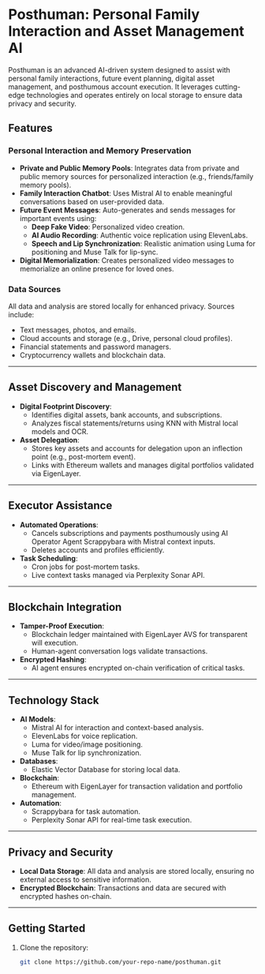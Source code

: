 # Posthuman: Personal Family Interaction and Asset Management AI

Posthuman is an advanced AI-driven system designed to assist with personal family interactions, future event planning, digital asset management, and posthumous account execution. It leverages cutting-edge technologies and operates entirely on local storage to ensure data privacy and security.

## Features

### Personal Interaction and Memory Preservation
- **Private and Public Memory Pools**: Integrates data from private and public memory sources for personalized interaction (e.g., friends/family memory pools).
- **Family Interaction Chatbot**: Uses Mistral AI to enable meaningful conversations based on user-provided data.
- **Future Event Messages**: Auto-generates and sends messages for important events using:
  - **Deep Fake Video**: Personalized video creation.
  - **AI Audio Recording**: Authentic voice replication using ElevenLabs.
  - **Speech and Lip Synchronization**: Realistic animation using Luma for positioning and Muse Talk for lip-sync.
- **Digital Memorialization**: Creates personalized video messages to memorialize an online presence for loved ones.

### Data Sources
All data and analysis are stored locally for enhanced privacy. Sources include:
- Text messages, photos, and emails.
- Cloud accounts and storage (e.g., Drive, personal cloud profiles).
- Financial statements and password managers.
- Cryptocurrency wallets and blockchain data.

---

## Asset Discovery and Management
- **Digital Footprint Discovery**:
  - Identifies digital assets, bank accounts, and subscriptions.
  - Analyzes fiscal statements/returns using KNN with Mistral local models and OCR.
- **Asset Delegation**:
  - Stores key assets and accounts for delegation upon an inflection point (e.g., post-mortem event).
  - Links with Ethereum wallets and manages digital portfolios validated via EigenLayer.

---

## Executor Assistance
- **Automated Operations**:
  - Cancels subscriptions and payments posthumously using AI Operator Agent Scrappybara with Mistral context inputs.
  - Deletes accounts and profiles efficiently.
- **Task Scheduling**:
  - Cron jobs for post-mortem tasks.
  - Live context tasks managed via Perplexity Sonar API.

---

## Blockchain Integration
- **Tamper-Proof Execution**:
  - Blockchain ledger maintained with EigenLayer AVS for transparent will execution.
  - Human-agent conversation logs validate transactions.
- **Encrypted Hashing**:
  - AI agent ensures encrypted on-chain verification of critical tasks.

---

## Technology Stack
- **AI Models**:
  - Mistral AI for interaction and context-based analysis.
  - ElevenLabs for voice replication.
  - Luma for video/image positioning.
  - Muse Talk for lip synchronization.
- **Databases**:
  - Elastic Vector Database for storing local data.
- **Blockchain**:
  - Ethereum with EigenLayer for transaction validation and portfolio management.
- **Automation**:
  - Scrappybara for task automation.
  - Perplexity Sonar API for real-time task execution.

---

## Privacy and Security
- **Local Data Storage**: All data and analysis are stored locally, ensuring no external access to sensitive information.
- **Encrypted Blockchain**: Transactions and data are secured with encrypted hashes on-chain.

---

## Getting Started
1. Clone the repository:
   ```bash
   git clone https://github.com/your-repo-name/posthuman.git
